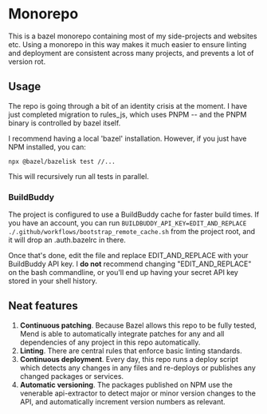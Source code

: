 # Monorepo

This is a bazel monorepo containing most of my side-projects and websites etc. Using a monorepo in this way makes it much easier to ensure linting and deployment are consistent across many projects, and prevents a lot of version rot.

## Usage

The repo is going through a bit of an identity crisis at the moment. I have just completed migration to rules_js, which uses PNPM -- and the PNPM binary is controlled by bazel itself.

I recommend having a local 'bazel' installation. However, if you just have NPM installed, you can:

```
npx @bazel/bazelisk test //...
```

This will recursively run all tests in parallel.

### BuildBuddy

The project is configured to use a BuildBuddy cache for faster build times. If you have an account, you can run `BUILDBUDDY_API_KEY=EDIT_AND_REPLACE ./.github/workflows/bootstrap_remote_cache.sh` from
the project root, and it will drop an .auth.bazelrc in there.

Once that's done, edit the file and replace EDIT_AND_REPLACE with your BuildBuddy API key. I **do not** recommend changing "EDIT_AND_REPLACE" on the bash commandline, or you'll end up
having your secret API key stored in your shell history.

## Neat features

1. **Continuous patching**. Because Bazel allows this repo to be fully tested, Mend is able to automatically integrate patches for any and all dependencies of any project in this repo automatically.
2. **Linting**. There are central rules that enforce basic linting standards.
3. **Continuous deployment**. Every day, this repo runs a deploy script which detects any changes in any files and re-deploys or publishes any changed packages or services.
4. **Automatic versioning**. The packages published on NPM use the venerable api-extractor to detect major or minor version changes to the API, and automatically increment version numbers as relevant.

